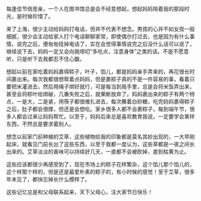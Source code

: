 每逢佳节倍思亲，一个人在图书馆总是会不经意想起，想起妈妈陪着我的那段时光，是时候珍惜了。

来了上海，很少主动给妈妈打电话，但并不代表不想念。男孩的心并不如女孩一般细腻，很少会主动给家人打个电话聊聊家常，即使偶尔打过去，也是因为有什么事情，说完之后，便匆匆挂掉电话了，实在会觉得事情说完之后没什么话可以说了，继续说下去，妈妈一定又会向我唠叨“多吃点，注意身体”之类的话。不是不愿意听，只是听下去我都忍不住心酸。

想起以前在家吃着妈妈裹得粽子，叶子，馅儿，都是妈妈亲手弄来的，再花很长时间裹出来。每次我都很想帮着点妈妈，但是裹粽子真的不是一件容易的事，看着只要把米灌进去，然后用绳子绑好就行，可是每当到我手里，总是会将米饭弄出来，甚至会将粽叶给绑破，几番失败之后，就果断放弃了。妈妈裹出来的粽子有两个特点，一是大，二是紧，用筷子都很难扎进去，每次蘸着白砂糖，吃完妈妈裹得粽子之后，肚子都会很撑，但还是会想吃。家乡很多人都不会裹粽子，每到端午节，很多人都会过来让妈妈帮忙。以至于，妈妈后来总是喜欢教育我说，一定要学会某样东西，不然总是要求着别人。

想念以前家门前种植的艾草，这些植物给我的印象都是莫名其妙出现的，一大早刚起床，就看见门前长出了这些东西，以至于我都一度认为，这些草都是一夜之间长出来的。艾草淡淡的香味可以持续好几天，一直都不会被砍掉，直到枯黄为止。

这些应该都很少再感受到了，现在市场上的粽子花样繁杂，这个馅儿那个馅儿的，这个样那个样的，但是还是最爱朴素的粽子的，有小时候的感觉！至于艾草，很多年未见了，都快忘掉长什么模样了。

这些记忆总是和父母联系起来，天下父母心，注大家节日快乐！